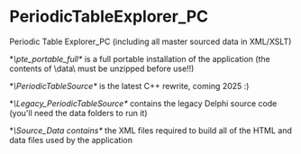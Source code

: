 # PeriodicTableExplorer_PC
Periodic Table Explorer_PC (including all master sourced data in XML/XSLT)

**\pte_portable_full\** is a full portable installation of the application (the contents of \data\ must be unzipped before use!!)

**\PeriodicTableSource\** is the latest C++ rewrite, coming 2025 :)

**\Legacy_PeriodicTableSource\** contains the legacy Delphi source code (you'll need the data folders to run it)

**\Source_Data contains\** the XML files required to build all of the HTML and data files used by the application
